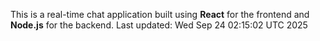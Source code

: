 This is a real-time chat application built using **React** for the frontend and **Node.js** for the backend.
Last updated: Wed Sep 24 02:15:02 UTC 2025
